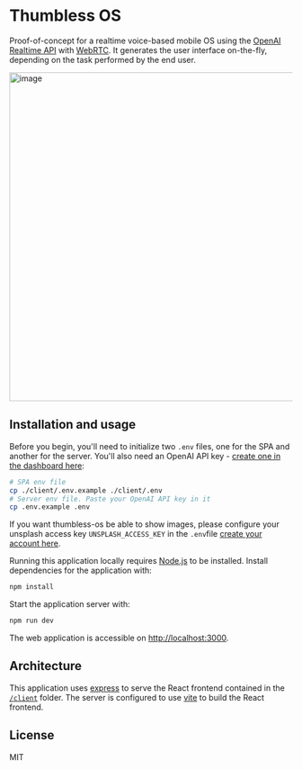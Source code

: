 # Thumbless OS

Proof-of-concept for a realtime voice-based mobile OS using the [OpenAI Realtime API](https://platform.openai.com/docs/guides/realtime) with [WebRTC](https://platform.openai.com/docs/guides/realtime-webrtc). It generates the user interface on-the-fly, depending on the task performed by the end user. 

<img width="960" height="584" alt="image" src="https://github.com/user-attachments/assets/4d7c9ef3-b868-4ad5-be6b-d22d6e6dd45a" />

## Installation and usage

Before you begin, you'll need to initialize two `.env` files, one for the SPA and another for the server. You'll also need an OpenAI API key - [create one in the dashboard here](https://platform.openai.com/settings/api-keys):

```bash
# SPA env file
cp ./client/.env.example ./client/.env
# Server env file. Paste your OpenAI API key in it
cp .env.example .env
```

If you want thumbless-os be able to show images, please configure your unsplash access key `UNSPLASH_ACCESS_KEY` in the `.env`file [create your account here](https://unsplash.com/fr). 

Running this application locally requires [Node.js](https://nodejs.org/) to be installed. Install dependencies for the application with:

```bash
npm install
```

Start the application server with:

```bash
npm run dev
```

The web application is accessible on [http://localhost:3000](http://localhost:3000).

## Architecture

This application uses [express](https://expressjs.com/) to serve the React frontend contained in the [`/client`](./client) folder. The server is configured to use [vite](https://vitejs.dev/) to build the React frontend.

## License

MIT
